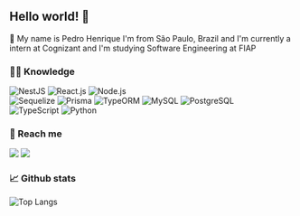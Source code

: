 ## Hello world! 👋
🤖 My name is Pedro Henrique I'm from São Paulo, Brazil and I'm currently a intern at Cognizant and I'm studying Software Engineering at FIAP

### 👨‍💻 Knowledge
![NestJS](https://img.shields.io/badge/NestJs-111111?style=for-the-badge&logo=nestjs&logoColor=FC035E) ![React.js](https://img.shields.io/badge/React.js-111111?style=for-the-badge&logo=react&logoColor=42C2F5) ![Node.js](https://img.shields.io/badge/Node.js-111111?style=for-the-badge&logo=node.js&logoColor=32A852) <br> ![Sequelize](https://img.shields.io/badge/Sequelize-111111?style=for-the-badge&logo=sequelize&logoColor=0066ff) ![Prisma](https://img.shields.io/badge/Prisma-111111?style=for-the-badge&logo=Prisma&logoColor=03a1fc) ![TypeORM](https://img.shields.io/badge/TypeORM-111111?style=for-the-badge&logo=typeorm&logoColor=ff0000) ![MySQL](https://img.shields.io/badge/MySQL-111111?style=for-the-badge&logo=mysql&logoColor=FFF) ![PostgreSQL](https://img.shields.io/badge/PostgreSQL-111111?style=for-the-badge&logo=postgresql&logoColor=03A5FC) <br> ![TypeScript](https://img.shields.io/badge/TypeScript-111111?style=for-the-badge&logo=typescript&logoColor=0066FF) ![Python](https://img.shields.io/badge/Python-111111?style=for-the-badge&logo=python&logoColor=03d3fc)


### 📲 Reach me

<a href="https://phbrg.vercel.app"><img src="https://img.shields.io/badge/Portfolio-000000?style=for-the-badge&logo=rss&logoColor=white"></a>
<a href="https://www.linkedin.com/in/pedro-henrique-b-bergamin/"><img src="https://img.shields.io/badge/LinkedIn-0077B5?style=for-the-badge&logo=linkedin&logoColor=white"></a>

### 📈 Github stats

![Top Langs](https://github-readme-stats.vercel.app/api/top-langs/?username=phbrg&layout=compact&theme=dark&hide_border=true&include_all_commits=true&count_private=true&text_color=fff&icon_color=fff&title_color=fff&bg_color=0d1117&show_icons=true")

